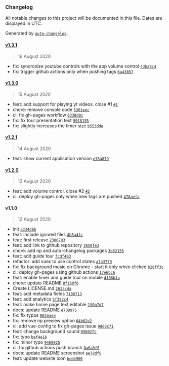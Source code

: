 ### Changelog

All notable changes to this project will be documented in this file. Dates are displayed in UTC.

Generated by [`auto-changelog`](https://github.com/CookPete/auto-changelog).

#### [v1.3.1](https://github.com/hsborges/waiting-roon/compare/v1.3.0...v1.3.1)

> 16 August 2020

- fix: syncronize youtube controls with the app volume control [`43ba9c4`](https://github.com/hsborges/waiting-roon/commit/43ba9c4442e23fcef96c0757a1740ed6d17a6aaa)
- fix: trigger github actions only when pushing tags [`6a43857`](https://github.com/hsborges/waiting-roon/commit/6a4385764c4b359b0b439865930a00ea9dc97472)

#### [v1.3.0](https://github.com/hsborges/waiting-roon/compare/v1.2.1...v1.3.0)

> 15 August 2020

- feat: add support for playing yt videos. close #1 [`#1`](https://github.com/hsborges/waiting-roon/issues/1)
- chore: remove console code [`5361eec`](https://github.com/hsborges/waiting-roon/commit/5361eec557787036d7d1f05670d3a68625041f82)
- ci: fix gh-pages workflow [`6338d0c`](https://github.com/hsborges/waiting-roon/commit/6338d0cd4897ec27ab59b1e0968595a04f40774f)
- fix: fix tour presentation text [`9918155`](https://github.com/hsborges/waiting-roon/commit/9918155a9b0417392195bc9b3d99343e5e6dcb2f)
- fix: slightly increases the timer size [`b553dda`](https://github.com/hsborges/waiting-roon/commit/b553ddac49dd26305f5e8655c102af980690ec3f)

#### [v1.2.1](https://github.com/hsborges/waiting-roon/compare/v1.2.0...v1.2.1)

> 14 August 2020

- feat: show current application version [`e78a879`](https://github.com/hsborges/waiting-roon/commit/e78a87952476942b598350fdb9a264273e88676c)

#### [v1.2.0](https://github.com/hsborges/waiting-roon/compare/v1.1.0...v1.2.0)

> 13 August 2020

- feat: add volume control. close #2 [`#2`](https://github.com/hsborges/waiting-roon/issues/2)
- ci: deploy gh-pages only when new tags are pushed [`478aefa`](https://github.com/hsborges/waiting-roon/commit/478aefab9734e460298c74c11c4fb318412c4c10)

#### v1.1.0

> 12 August 2020

- init [`a334d86`](https://github.com/hsborges/waiting-roon/commit/a334d86054fef60be2d34d7ea018548218a4a988)
- feat: include ignored files [`4b5a4fc`](https://github.com/hsborges/waiting-roon/commit/4b5a4fc0037396de7a5c97e1e1396c7570a0b0c5)
- feat: first release [`2386783`](https://github.com/hsborges/waiting-roon/commit/238678373c318840ee9493d9574640685f2be3e6)
- feat: add link to github repository [`3850fe3`](https://github.com/hsborges/waiting-roon/commit/3850fe3926d8c04da145b1e7a813f159d77c314c)
- chore: add np and auto-changelog packages [`3b52155`](https://github.com/hsborges/waiting-roon/commit/3b5215511fd26f690afe889f4ecc880d03f4ef53)
- feat: add guide tour [`fcdf403`](https://github.com/hsborges/waiting-roon/commit/fcdf403c79c8fab8c34f7013cfeb47e6ade2b369)
- refactor: add vuex to use control states [`a7a3779`](https://github.com/hsborges/waiting-roon/commit/a7a377931a375b359731ed29ecf71c8003d84ca2)
- fix: fix background music on Chrome - start it only when clicked [`b26ff3c`](https://github.com/hsborges/waiting-roon/commit/b26ff3c0df138a3a432f3d84351a3fef0e301568)
- ci: deploy gh-pages using github actions [`17e6bc6`](https://github.com/hsborges/waiting-roon/commit/17e6bc690bb3457130739b93c1f04e6619098f98)
- feat: enable timer and guide tour on mobile [`4106b1a`](https://github.com/hsborges/waiting-roon/commit/4106b1a34340fae88f787a023b92b334847e922b)
- chore: update README [`8f160f6`](https://github.com/hsborges/waiting-roon/commit/8f160f6cd960763e062011b252ed0b749558307f)
- Create LICENSE.md [`262ac4a`](https://github.com/hsborges/waiting-roon/commit/262ac4af1b93c1cff66b8d5399c74ee602aa7fef)
- feat: add metadata fields [`7188713`](https://github.com/hsborges/waiting-roon/commit/7188713213093ca4f069052efa3eed7df70e1dd1)
- feat: add analytics [`5f392c4`](https://github.com/hsborges/waiting-roon/commit/5f392c413f9ee3c086347a38da696987284291b2)
- feat: make home page text editable [`190a7d7`](https://github.com/hsborges/waiting-roon/commit/190a7d7176b6beb6552ed30b15f653891677f368)
- docs: update README [`e709975`](https://github.com/hsborges/waiting-roon/commit/e709975a97527245c34c5afe26985450f98c663b)
- fix: fix typos [`002eaea`](https://github.com/hsborges/waiting-roon/commit/002eaeac5f59e310d2f056639a2d544a5e95c03b)
- fix: remove np preview option [`04b62e2`](https://github.com/hsborges/waiting-roon/commit/04b62e2f32ec7b3e2cf0e93d243653bc99d5c7c1)
- ci: add vue-config to fix gh-pages issue [`9dd8c71`](https://github.com/hsborges/waiting-roon/commit/9dd8c71c897d8a9a6cd610a0f679834c308fa1a8)
- feat: change background sound [`09802fc`](https://github.com/hsborges/waiting-roon/commit/09802fc40ecd3068f4e99518f40c71705d976611)
- fix: typo [`bef4e16`](https://github.com/hsborges/waiting-roon/commit/bef4e163188205020fb9ce4c33b7850eec5efe4d)
- fix: minor typo [`9469025`](https://github.com/hsborges/waiting-roon/commit/9469025efd1b7b93c649519d6994669cdf3950ba)
- ci: fix github actions push branch [`8a0a3f5`](https://github.com/hsborges/waiting-roon/commit/8a0a3f54c3998b0f8216f0012a62f8c27373df42)
- docs: update README screenshot [`ae78df8`](https://github.com/hsborges/waiting-roon/commit/ae78df8e77a82969e76b5b9495f00eae3476b48b)
- feat: update website icon [`bcde900`](https://github.com/hsborges/waiting-roon/commit/bcde9007bf25b8f0e39114efb92df9f20066cf34)
